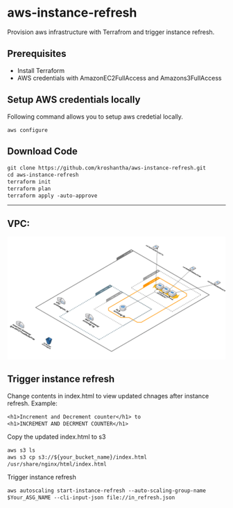 # aws-instance-refresh
Provision aws infrastructure with Terrafrom and trigger instance refresh.

## Prerequisites 
- Install Terraform
- AWS credentials with AmazonEC2FullAccess and Amazons3FullAccess

## Setup AWS credentials locally

Following command allows you to setup aws credetial locally.

```
aws configure
```

## Download Code

```
git clone https://github.com/kroshantha/aws-instance-refresh.git
cd aws-instance-refresh
terraform init
terraform plan
terraform apply -auto-approve
```
---

## VPC:
![vpc!](Images/diag.png)

## Trigger instance refresh

Change contents in index.html to view updated chnages after instance refresh.
Example: 
```
<h1>Increment and Decrement counter</h1> to
<h1>INCREMENT AND DECRMENT COUNTER</h1>
```

Copy the updated index.html to s3
```
aws s3 ls
aws s3 cp s3://${your_bucket_name}/index.html /usr/share/nginx/html/index.html
```

Trigger instance refresh
```
aws autoscaling start-instance-refresh --auto-scaling-group-name $Your_ASG_NAME --cli-input-json file://in_refresh.json
```
